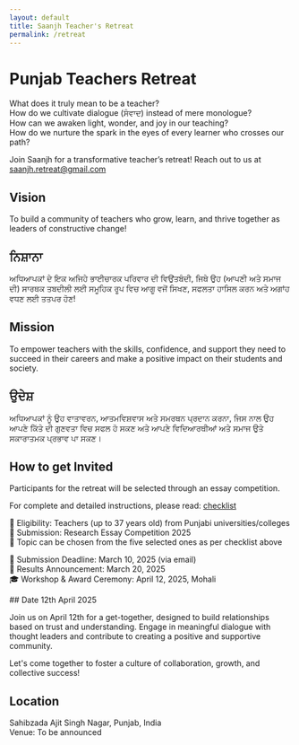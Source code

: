 ```yaml
---
layout: default
title: Saanjh Teacher's Retreat
permalink: /retreat
---
```


# Punjab Teachers Retreat

What does it truly mean to be a teacher?<br/>
How do we cultivate dialogue (ਸੰਵਾਦ) instead of mere monologue?<br/>
How can we awaken light, wonder, and joy in our teaching?<br/>
How do we nurture the spark in the eyes of every learner who crosses our path?<br/>

Join Saanjh for a transformative teacher’s retreat! Reach out to us at <saanjh.retreat@gmail.com>

## Vision

To build a community of teachers who grow, learn, and thrive together as leaders of constructive change!

## ਨਿਸ਼ਾਨਾ

ਅਧਿਆਪਕਾਂ ਦੇ ਇਕ ਅਜਿਹੇ ਭਾਈਚਾਰਕ ਪਰਿਵਾਰ ਦੀ ਵਿਉਂਤਬੰਦੀ, ਜਿਥੇ ਉਹ (ਆਪਣੀ ਅਤੇ ਸਮਾਜ ਦੀ) ਸਾਰਥਕ ਤਬਦੀਲੀ ਲਈ ਸਮੂਹਿਕ ਰੂਪ ਵਿਚ ਆਗੂ ਵਜੋਂ ਸਿਖਣ, ਸਫਲਤਾ ਹਾਸਿਲ ਕਰਨ ਅਤੇ ਅਗਾਂਹ ਵਧਣ  ਲਈ ਤਤਪਰ ਹੋਣ!

## Mission

To empower teachers with the skills, confidence, and support they need to succeed in their careers and make a positive impact on their students and society.

## ਉਦੇਸ਼

ਅਧਿਆਪਕਾਂ ਨੂੰ ਉਹ ਵਾਤਾਵਰਨ, ਆਤਮਵਿਸ਼ਵਾਸ ਅਤੇ ਸਮਰਥਨ ਪ੍ਰਦਾਨ ਕਰਨਾ, ਜਿਸ ਨਾਲ ਉਹ ਆਪਣੇ ਕਿੱਤੇ ਦੀ ਗੁਣਵਤਾ ਵਿਚ ਸਫਲ ਹੋ ਸਕਣ ਅਤੇ ਆਪਣੇ ਵਿਦਿਆਰਥੀਆਂ ਅਤੇ ਸਮਾਜ ਉਤੇ ਸਕਾਰਾਤਮਕ ਪ੍ਰਭਾਵ ਪਾ ਸਕਣ।

## How to get Invited

Participants for the retreat will be selected through an essay competition.

For complete and detailed instructions, please read: [checklist](https://www.dropbox.com/scl/fi/1fcgqwb8kc4mx6xy0nimw/instructions-to-participate.pdf?rlkey=c4b5vomarsdu7ra8gxfxzobvo&st=h0j955mr&dl=0)

<div style="align: center">
<p style="text-align: left; width: 600px; margin: 0 auto;">

🔹 Eligibility: Teachers (up to 37 years old) from Punjabi universities/colleges<br/>
🔹 Submission: Research Essay Competition 2025<br/>
🔹 Topic can be chosen from the five selected ones as per checklist above<br/>

📅 Submission Deadline: March 10, 2025 (via email)<br/>
📢 Results Announcement: March 20, 2025<br/>
🎓 Workshop & Award Ceremony: April 12, 2025, Mohali<br/>
</p>
</div>
## Date 12th April 2025

Join us on April 12th for a get-together, designed to build relationships based on trust and understanding. Engage in meaningful dialogue with thought leaders and contribute to creating a positive and supportive community.

Let's come together to foster a culture of collaboration, growth, and collective success!

## Location

Sahibzada Ajit Singh Nagar, Punjab, India<br/>
Venue: To be announced
